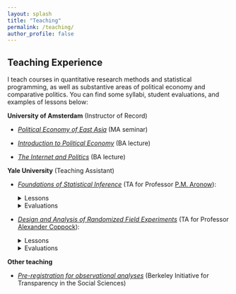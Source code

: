```yaml
---
layout: splash
title: "Teaching"
permalink: /teaching/
author_profile: false
---
```


## Teaching Experience

I teach courses in quantitative research methods and statistical programming, as well as substantive areas of political economy and comparative politics. You can find some syllabi, student evaluations, and examples of lessons below:  

**University of Amsterdam** (Instructor of Record)

- [*Political Economy of East Asia*](https://www.trevorincerti.com/teaching/political_economy_of_east_asia.html) (MA seminar)

- [*Introduction to Political Economy*](https://www.trevorincerti.com/teaching/political_economy.html) (BA lecture)

- [*The Internet and Politics*](https://coursecatalogue.uva.nl/xmlpages/page/2024-2025-en/search-course/course/116602) (BA lecture)

**Yale University** (Teaching Assistant) 

- [*Foundations of Statistical Inference*](http://www.trevorincerti.com/files/PL500-syllabus-2019.pdf) (TA for Professor [P.M. Aronow](https://pmaronow.github.io)):  
  <details>
  <summary>Lessons</summary>
  <ul>
    <li><a href="https://www.trevorincerti.com/teaching/r_short_course.pdf">Introduction to R short course</a>.</li>
    <li><a href="https://www.trevorincerti.com/teaching/random_samples.html">Learning from random samples</a>.</li>
    <li><a href="https://www.trevorincerti.com/teaching/random_variables.html">Summarizing random variables</a>.</li>
    <li><a href="https://www.trevorincerti.com/teaching/regression.html">The bootstrap and introduction to regression</a>.</li>
    <li><a href="https://www.trevorincerti.com/teaching/regression2.html">Additional regression topics</a>.</li>
  </ul>
  </details>
  <details>
  <summary>Evaluations</summary>
  <ul>
    <li><a href="http://www.trevorincerti.com/files/evaluation_500.pdf">Student feedback</a>.</li>
    <p float="left">
    <li><iframe width="70%" height="300px" scrolling="no" frameBorder="0" style="position:relative; top: 0px; left: 0px;" src="https://www.trevorincerti.com/files/evals_500.html"></iframe></li>
    </p>
  </ul>
  </details>

- [*Design and Analysis of Randomized Field Experiments*](http://www.trevorincerti.com/files/PLSC_512_2020.pdf) (TA for Professor [Alexander Coppock](https://alexandercoppock.com)):  
  <details>
  <summary>Lessons</summary>
  <ul>
    <li><a href="https://www.trevorincerti.com/teaching/intro.html">Introduction to dplyr, potential outcomes, and random assignment</a>.</li>
    <li><a href="https://www.trevorincerti.com/teaching/noncompliance.html">One-sided noncompliance</a>.</li>
    <li><a href="https://www.trevorincerti.com/teaching/meta-analysis.html">Research synthesis and meta-analysis</a>.</li>
  </ul>
  </details>
  <details>
  <summary>Evaluations</summary>
  <ul>
    <li><a href="http://www.trevorincerti.com/files/evaluation_512.pdf">Student feedback</a>.</li>
  </ul>
  </details>
  

**Other teaching**

- [*Pre-registration for observational analyses*](http://www.trevorincerti.com/teaching/incerti_bitss.pdf) (Berkeley Initiative for Transparency in the Social Sciences)





